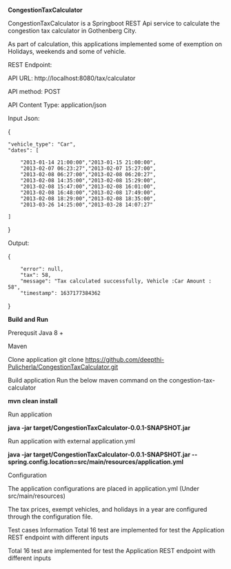 **CongestionTaxCalculator**


CongestionTaxCalculator is a Springboot REST Api service to calculate the congestion tax calculator in Gothenberg  City.

As part of calculation, this applications implemented some of exemption on Holidays, weekends and some of vehicle.

REST Endpoint:

API URL: http://localhost:8080/tax/calculator

API method: POST

API Content Type: application/json

Input Json:

{

    "vehicle_type": "Car",
    "dates": [
    
        "2013-01-14 21:00:00","2013-01-15 21:00:00",
        "2013-02-07 06:23:27","2013-02-07 15:27:00",
        "2013-02-08 06:27:00","2013-02-08 06:20:27",
        "2013-02-08 14:35:00","2013-02-08 15:29:00",
        "2013-02-08 15:47:00","2013-02-08 16:01:00",
        "2013-02-08 16:48:00","2013-02-08 17:49:00",
        "2013-02-08 18:29:00","2013-02-08 18:35:00",
        "2013-03-26 14:25:00","2013-03-28 14:07:27"
	
    ]
    
}


Output:

   {
   
		"error": null,
		"tax": 58,
		"message": "Tax calculated successfully, Vehicle :Car Amount : 58",
		"timestamp": 1637177384362
		
   }
   
   
**Build and Run**

Prerequsit
Java 8 +

Maven

Clone application
git clone https://github.com/deepthi-Pulicherla/CongestionTaxCalculator.git

Build application
Run the below maven command on the congestion-tax-calculator

**mvn clean install**

Run application

**java -jar target/CongestionTaxCalculator-0.0.1-SNAPSHOT.jar**

Run application with external application.yml

**java -jar target/CongestionTaxCalculator-0.0.1-SNAPSHOT.jar --spring.config.location=src/main/resources/application.yml**

Configuration

The application configurations are placed in application.yml (Under src/main/resources)

The tax prices, exempt vehicles, and holidays in a year are configured through the configuration file.

Test cases Information
Total 16 test are implemented for test the Application REST endpoint with different inputs

Total 16 test are implemented for test the Application REST endpoint with different inputs

